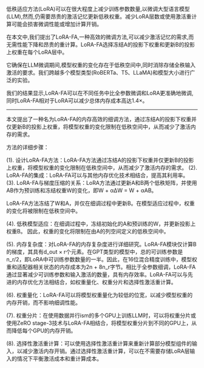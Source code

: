 


低秩适应方法(LoRA)可以在很大程度上减少训练参数数量,以微调大型语言模型(LLM),然而,仍需要昂贵的激活记忆更新低秩权重。减少LoRA层数或使用激活重计算可能会损害微调性能或增加计算开销。


在本文中,我们提出了LoRA-FA,一种高效的微调方法,可以减少激活记忆的需求,而无需性能下降和昂贵的重计算。LoRA-FA选择冻结A的投影下权重和更新B的投影上权重在每个LoRA层中。

它确保在LLM微调期间,模型权重的变化存在于低秩空间中,同时消除存储全秩输入激活的要求。我们跨越多个模型类型(RoBERTa、T5、LLaMA)和模型大小进行广泛的实验。

我们的结果显示,LoRA-FA可以在不同任务中比全参数微调和LoRA更准确地微调,同时LoRA-FA相对于LoRA可以减少总体内存成本高达1.4×。


----


本文提出了一种名为LoRA-FA的内存高效的细调方法，通过冻结A的投影下权重并仅更新B的投影上权重，将模型权重的变化限制在低秩空间中，从而减少了激活内存的需求。



方法的详细步骤：

 (1). 设计LoRA-FA方法：LoRA-FA方法通过冻结A的投影下权重并仅更新B的投影上权重，将模型权重的变化限制在低秩空间中，从而减少了激活内存的需求。 
 (2). LoRA-FA的集成：LoRA-FA可以与其他内存优化技术相结合，提高其利用率。 
 (3). LoRA-FA与梯度压缩的关系：LoRA方法通过更新A和B两个低秩矩阵，并使用AB作为预训练和冻结权重W的变化，即W + α∆W = W + αAB。

 LoRA-FA方法冻结了W和A，并仅在细调过程中更新B。在模型适应过程中，权重的变化将被限制在低秩空间中。

 (4). 低秩模型适应：在细调过程中，冻结初始化的A和预训练的W，并更新投影上权重B。
 因此，权重的变化将限制在由A的列空间定义的低秩空间中。 

 (5). 内存复杂度：对LoRA-FA的内存复杂度进行详细研究。LoRA-FA模块仅计算B的梯度，其具有d_out × r个元素。在GPT类型的模型中，总的可训练参数是n_r/2，即LoRA中可训练参数数量的一半。因此，在16位混合精度训练中，模型权重和适配器相关状态的内存成本为2n + 8n_r字节。相比于全参数细调，LoRA-FA通过显著减少可训练参数和输入激活的数量，具有内存效率。LoRA-FA可以与先进的内存优化方法相结合，如权重量化、权重分片和选择性激活重计算。 

 (6). 权重量化：LoRA-FA可以将模型权重量化为较低的位宽，以减少模型权重的内存开销，而不影响细调性能。 

 (7). 权重分片：在使用数据并行ism的多个GPU上训练LLM时，可以将权重分片或使用ZeRO stage-3技术与LoRA-FA相结合，将模型权重分片到不同的GPU上，从而降低每个GPU的内存开销。 

 (8). 选择性激活重计算：可以使用选择性激活重计算来重新计算部分模型组件的输入，以减少激活内存开销。通过选择性激活重计算，可以在不需要存储LoRA层输入的情况下平衡激活成本和重计算成本。







